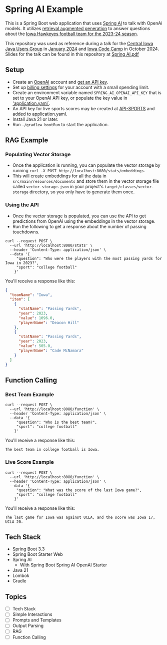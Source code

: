 # Spring AI Example

This is a Spring Boot web application that uses [Spring AI](https://docs.spring.io/spring-ai/reference/) to talk with OpenAi models. It utilizes [retrieval augmented generation](https://ai.meta.com/blog/retrieval-augmented-generation-streamlining-the-creation-of-intelligent-natural-language-processing-models/) to answer questions about the [Iowa Hawkeyes football team for the 2023-24 season](https://hawkeyesports.com/sports/football/cumestats/season/2023-24/).

This repository was used as reference during a talk for the [Central Iowa Java Users Group](https://www.meetup.com/central-iowa-java-users-group/) in [January 2024](https://www.meetup.com/central-iowa-java-users-group/events/298188550/) and [Iowa Code Camp](https://iowacodecamp.com/) in October 2024. Slides for the talk can be found in this repository at [Spring AI.pdf](Spring%20AI.pdf)

## Setup

* Create an [OpenAI](https://openai.com/) account and [get an API key](https://platform.openai.com/api-keys).
* Set up [billing settings](https://platform.openai.com/account/billing/overview) for your account with a small spending limit.
* Create an environment variable named `SPRING_AI_OPENAI_API_KEY` that is set to your OpenAI API key, or populate the key value in ['application.yaml`](/src/main/resources/application.yaml).
* An API key for live sports scores may be created at [API-SPORTS](https://api-sports.io) and added to application.yaml.
* Install Java 21 or later.
* Run `./gradlew bootRun` to start the application.

## RAG Example

### Populating Vector Storage
* Once the application is running, you can populate the vector storage by running `curl -X POST http://localhost:8080/stats/embeddings`.
* This will create embeddings for all the data in `src/main/resources/documents` and store them in the vector storage file called `vector-storage.json` in your project's `target/classes/vector-storage` directory, so you only have to generate them once.

### Using the API
* Once the vector storage is populated, you can use the API to get predictions from OpenAi using the embeddings in the vector storage.
* Run the following to get a response about the number of passing touchdowns.

```shell
curl --request POST \
  --url 'http://localhost:8080/stats' \
  --header 'Content-Type: application/json' \
  --data '{
     "question": "Who were the players with the most passing yards for Iowa in 2023?",
     "sport": "college football"
    }'
```

You'll receive a response like this:
```json
{
  "teamName": "Iowa",
  "item": [
    {
      "statName": "Passing Yards",
      "year": 2023,
      "value": 1096.0,
      "playerName": "Deacon Hill"
    },
    {
      "statName": "Passing Yards",
      "year": 2023,
      "value": 505.0,
      "playerName": "Cade McNamara"
    }
  ]
}
```

## Function Calling

### Best Team Example

```shell
curl --request POST \
  --url 'http://localhost:8080/function' \
  --header 'Content-Type: application/json' \
  --data '{
     "question": "Who is the best team?",
     "sport": "college football"
    }'
```

You'll receive a response like this:
```
The best team in college football is Iowa.
```

### Live Score Example

```shell
curl --request POST \
  --url 'http://localhost:8080/function' \
  --header 'Content-Type: application/json' \
  --data '{
     "question": "What was the score of the last Iowa game?",
     "sport": "college football"
    }'
```

You'll receive a response like this:
```
The last game for Iowa was against UCLA, and the score was Iowa 17, UCLA 20.
```

## Tech Stack

* Spring Boot 3.3
* Spring Boot Starter Web
* Spring AI
  * With Spring Boot Spring AI OpenAI Starter
* Java 21
* Lombok
* Gradle

## Topics

- [ ] Tech Stack
- [ ] Simple Interactions
- [ ] Prompts and Templates
- [ ] Output Parsing
- [ ] RAG
- [ ] Function Calling
